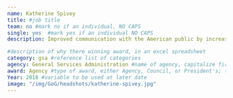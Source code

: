 ```yaml
---
name: Katherine Spivey
title: #job title
team: no #mark no if an individual, NO CAPS
single: yes  #mark yes if an individual NO CAPS
description: Improved communication with the American public by increasing awareness and usage of plain language throughout the federal government.

#description of why there winning award, in an excel spreadsheet
category: gsa #reference list of categories
agency: General Services Administration #name of agency, capitalize first letter of each name
award: Agency #type of award, either Agency, Council, or President's; this is case sensitive so make sure to match the options listed exactly. This section generates the format of the card
Year: 2018 #variable to be used at later date
image: "/img/GoG/headshots/katherine-spivey.jpg"
---
```


